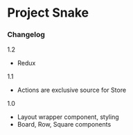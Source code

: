 # Project Snake

### Changelog

1.2
- Redux

1.1
- Actions are exclusive source for Store

1.0
- Layout wrapper component, styling
- Board, Row, Square components
